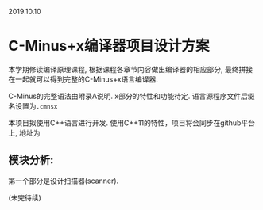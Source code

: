 2019.10.10

# C-Minus+x编译器项目设计方案

本学期修读编译原理课程,  根据课程各章节内容做出编译器的相应部分, 最终拼接在一起就可以得到完整的C-Minus+x语言编译器. 

C-Minus的完整语法由附录A说明.  x部分的特性和功能待定. 语言源程序文件后缀名设置为`.cmnsx` 

本项目拟使用C++语言进行开发. 使用C++11的特性，项目将会同步在github平台上, 地址为


## 模块分析:

第一个部分是设计扫描器(scanner). 

(未完待续)

